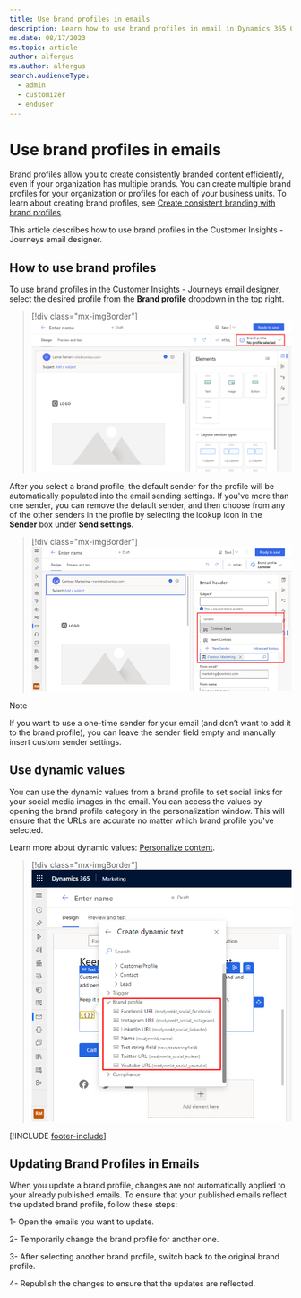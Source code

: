 ```yaml
---
title: Use brand profiles in emails
description: Learn how to use brand profiles in email in Dynamics 365 Customer Insights - Journeys.
ms.date: 08/17/2023
ms.topic: article
author: alfergus
ms.author: alfergus
search.audienceType: 
  - admin
  - customizer
  - enduser
---
```


# Use brand profiles in emails

Brand profiles allow you to create consistently branded content efficiently, even if your organization has multiple brands. You can create multiple brand profiles for your organization or profiles for each of your business units. To learn about creating brand profiles, see [Create consistent branding with brand profiles](brand-profiles.md).

This article describes how to use brand profiles in the Customer Insights - Journeys email designer.

## How to use brand profiles

To use brand profiles in the Customer Insights - Journeys email designer, select the desired profile from the **Brand profile** dropdown in the top right.

> [!div class="mx-imgBorder"]
> ![Select a brand profile in the Customer Insights - Journeys email designer.](media/brand-profile-email-select.png "Select a brand profile in the Customer Insights - Journeys email designer")

After you select a brand profile, the default sender for the profile will be automatically populated into the email sending settings. If you've more than one sender, you can remove the default sender, and then choose from any of the other senders in the profile by selecting the lookup icon in the **Sender** box under **Send settings**.

> [!div class="mx-imgBorder"]
> ![Select a different sender.](media/brand-profiles-email-senders.png "Select a different sender")

> [!NOTE]
> If you want to use a one-time sender for your email (and don’t want to add it to the brand profile), you can leave the sender field empty and manually insert custom sender settings.

## Use dynamic values

You can use the dynamic values from a brand profile to set social links for your social media images in the email. You can access the values by opening the brand profile category in the personalization window. This will ensure that the URLs are accurate no matter which brand profile you've selected.

Learn more about dynamic values: [Personalize content](real-time-marketing-personalization.md).

> [!div class="mx-imgBorder"]
> ![Add dynamic values.](media/brand-profiles-email-dynamic.png "Add dynamic values")

[!INCLUDE [footer-include](./includes/footer-banner.md)]

## Updating Brand Profiles in Emails
When you update a brand profile, changes are not automatically applied to your already published emails. To ensure that your published emails reflect the updated brand profile, follow these steps:

1- Open the emails you want to update.

2- Temporarily change the brand profile for another one.

3- After selecting another brand profile, switch back to the original brand profile.

4- Republish the changes to ensure that the updates are reflected.
